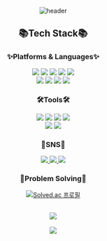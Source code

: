 <div align="center" >

![header](https://capsule-render.vercel.app/api?type=wave&color=auto&height=300&section=header&text=DoHee%20Github!&fontSize=90)
## 📚Tech Stack📚
### ✨Platforms & Languages✨
<img src="https://img.shields.io/badge/Java-007396?style=flat&logo=Java&logoColor=white" />
<img src="https://img.shields.io/badge/HTML5-E34F26?style=flat&logo=HTML5&logoColor=white" />
<img src="https://img.shields.io/badge/CSS3-1572B6?style=flat&logo=CSS3&logoColor=white" />
<img src="https://img.shields.io/badge/JavaScript-F7DF1E?style=flat&logo=JavaScript&logoColor=white" />
<img src="https://img.shields.io/badge/jQuery-0769AD?style=flat&logo=jQuery&logoColor=white" />
<br>
<img src="https://img.shields.io/badge/Oracle SQL-F80000?style=flat&logo=Oracle&logoColor=white" />
<img src="https://img.shields.io/badge/SpringBoot-6DB33F?style=flat&logo=SpringBoot&logoColor=white" />
<img src="https://img.shields.io/badge/SpringSecurity-6DB33F?style=flat&logo=SpringSecurity&logoColor=white" />
<img src="https://img.shields.io/badge/AWS-232F3E?style=flat&logo=Amazon AWS&logoColor=white" />

### 🛠️Tools🛠️
<img src="https://img.shields.io/badge/Eclipse IDE-2C2255?style=flat&logo=EclipseIDE&logoColor=white" />
<img src="https://img.shields.io/badge/IntelliJ IDEA-000000?style=flat&logo=IntelliJIDEA&logoColor=white" />
<img src="https://img.shields.io/badge/Visual Studio-5C2D91?style=flat&logo=Visual Studio&logoColor=white" />
<img src="https://img.shields.io/badge/Visual Studio Code-007ACC?style=flat&logo=Visual Studio Code&logoColor=white" />

<br/>

<img src="https://img.shields.io/badge/Tomcat-F8DC75?style=flat&logo=Apache Tomcat&logoColor=white" />
<img src="https://img.shields.io/badge/GitHub-181717?style=flat&logo=Github&logoColor=white" />

### 🌈SNS🌈
<!--노션-->
<a href="https://www.notion.so/ehgmlkim/481ecc28088f4d2bb7eb165ad8bf607c" target="_blank">
  <img src="https://img.shields.io/badge/Notion-000000?style=flat&logo=Notion&logoColor=white" />
</a>
<!--벨로그-->
<a href="https://velog.io/@greene">
  <img src="https://img.shields.io/badge/Velog-20C997?style=flat&logo=Velog&logoColor=white" />
</a>
<!--메일-->
<a href="mailto:dohee930@gmail.com">
  <img src="https://img.shields.io/badge/Gmail-EA4335?style=flat&logo=Gmail&logoColor=white" />
</a>

<br />
<!-- 백준 티어 -->

### 💪Problem Solving💪

[![Solved.ac
프로필](http://mazassumnida.wtf/api/generate_badge?boj=kimdh930)](https://solved.ac/kimdh930)


<!-- 깃허브 및 기타 정보-->
<br />

<img src="https://github-readme-stats-sigma-five.vercel.app/api/top-langs/?username=ehgmlKim&layout=compact">
<br/><br/>
<img src="https://github-readme-stats.vercel.app/api?username=ehgmlKim&layout=compact">
<br/>

</div>

<!--
**ehgmlKim/ehgmlKim** is a ✨ _special_ ✨ repository because its `README.md` (this file) appears on your GitHub profile.

Here are some ideas to get you started:

- 🔭 I’m currently working on ...
- 🌱 I’m currently learning ...
- 👯 I’m looking to collaborate on ...
- 🤔 I’m looking for help with ...
- 💬 Ask me about ...
- 📫 How to reach me: ...
- 😄 Pronouns: ...
- ⚡ Fun fact: ...
-->
